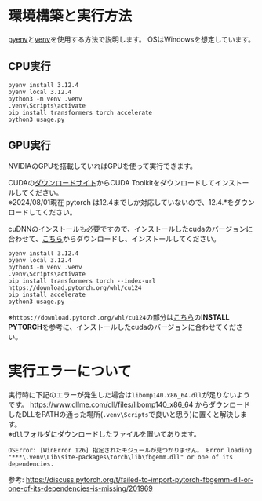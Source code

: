 # 環境構築と実行方法
[pyenv](https://github.com/pyenv/pyenv)と[venv](https://docs.python.org/ja/3/library/venv.html)を使用する方法で説明します。
OSはWindowsを想定しています。

## CPU実行
```
pyenv install 3.12.4
pyenv local 3.12.4
python3 -m venv .venv
.venv\Scripts\activate
pip install transformers torch accelerate
python3 usage.py
```

## GPU実行
NVIDIAのGPUを搭載していればGPUを使って実行できます。

CUDAの[ダウンロードサイト](https://developer.nvidia.com/cuda-toolkit-archive)からCUDA Toolkitをダウンロードしてインストールしてください。  
※2024/08/01現在 pytorch は12.4までしか対応していないので、12.4.*をダウンロードしてください。

cuDNNのインストールも必要ですので、インストールしたcudaのバージョンに合わせて、[こちら](https://developer.nvidia.com/rdp/cudnn-archive)からダウンロードし、インストールしてください。

```
pyenv install 3.12.4
pyenv local 3.12.4
python3 -m venv .venv
.venv\Scripts\activate
pip install transformers torch --index-url https://download.pytorch.org/whl/cu124
pip install accelerate
python3 usage.py
```
※`https://download.pytorch.org/whl/cu124`の部分は[こちら](https://pytorch.org)の**INSTALL PYTORCH**を参考に、インストールしたcudaのバージョンに合わせてください。

# 実行エラーについて
実行時に下記のエラーが発生した場合は`libomp140.x86_64.dll`が足りないようです。
https://www.dllme.com/dll/files/libomp140_x86_64 からダウンロードしたDLLをPATHの通った場所(`.venv\Scripts`で良いと思う)に置くと解決します。  
※`dll`フォルダにダウンロードしたファイルを置いてあります。

```
OSError: [WinError 126] 指定されたモジュールが見つかりません。 Error loading "***\.venv\Lib\site-packages\torch\lib\fbgemm.dll" or one of its dependencies.
```

参考: https://discuss.pytorch.org/t/failed-to-import-pytorch-fbgemm-dll-or-one-of-its-dependencies-is-missing/201969
